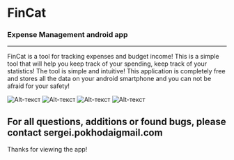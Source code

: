 # FinCat 
### Expense Management android app
__________________________________
FinCat is a tool for tracking expenses and budget income! This is a simple tool that will help you keep track of your spending, keep track of your statistics! The tool is simple and intuitive! This application is completely free and stores all the data on your android smartphone and you can not be afraid for your safety!

![Alt-текст](https://github.com/pokhodai/ExpenseManagement/blob/main/images/2023-04-04%2022.58.11.jpg "") ![Alt-текст](https://github.com/pokhodai/ExpenseManagement/blob/main/images/2023-04-04%2022.58.16.jpg "") ![Alt-текст](https://github.com/pokhodai/ExpenseManagement/blob/main/images/2023-04-04%2022.58.22.jpg "") 
![Alt-текст](https://github.com/pokhodai/ExpenseManagement/blob/main/images/2023-04-04%2022.58.28.jpg "")


## For all questions, additions or found bugs, please contact sergei.pokhodaigmail.com

Thanks for viewing the app!
